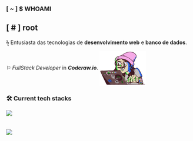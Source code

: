 ### [ ~ ] $ WHOAMI 
## [ # ] root

ϟ Entusiasta das tecnologias de **desenvolvimento web** e **banco de dados**. 

⚐ _FullStack_ _Developer_ in _**Coderaw.io**_.
 <img src="/programer.gif" alt="programer-image" align="center" width="25%" /> 
<br>

### :hammer_and_wrench: Current tech stacks
<p align="start">
  <a href="https://skillicons.dev">
    <img src="https://skillicons.dev/icons?i=angular,react,nextjs,nodejs,express,adonis,nest,vitest,jest,cypress,kafka,postgres,mongodb,redis,docker" />
  </a>
</p>

<br>
<div>
 <img height="200px" align="center" src="https://github-readme-stats.vercel.app/api?username=black-adm&show_icons=true&theme=midnight-purple&include_all_commits=true&count_private=true" />
</div>
